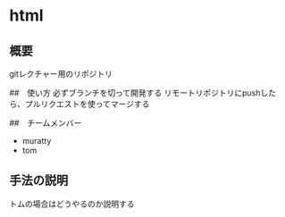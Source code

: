# html


## 概要
gitレクチャー用のリポジトリ

##　使い方
必ずブランチを切って開発する
リモートリポジトリにpushしたら、プルリクエストを使ってマージする

##　チームメンバー
* muratty
* tom

## 手法の説明
トムの場合はどうやるのか説明する